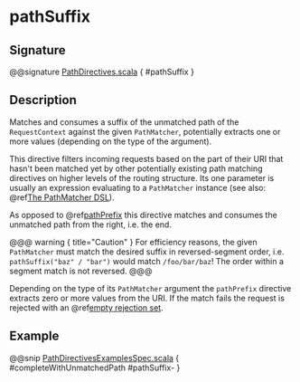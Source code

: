 <a id="pathsuffix"></a>
# pathSuffix

## Signature

@@signature [PathDirectives.scala](../../../../../../../../../akka-http/src/main/scala/akka/http/scaladsl/server/directives/PathDirectives.scala) { #pathSuffix }

## Description

Matches and consumes a suffix of the unmatched path of the `RequestContext` against the given `PathMatcher`,
potentially extracts one or more values (depending on the type of the argument).

This directive filters incoming requests based on the part of their URI that hasn't been matched yet by other
potentially existing path matching directives on higher levels of the routing structure.
Its one parameter is usually an expression evaluating to a `PathMatcher` instance (see also: @ref[The PathMatcher DSL](../../path-matchers.md#pathmatcher-dsl)).

As opposed to @ref[pathPrefix](pathPrefix.md#pathprefix) this directive matches and consumes the unmatched path from the right, i.e. the end.

@@@ warning { title="Caution" }
For efficiency reasons, the given `PathMatcher` must match the desired suffix in reversed-segment
order, i.e. `pathSuffix("baz" / "bar")` would match `/foo/bar/baz`! The order within a segment match is
not reversed.
@@@

Depending on the type of its `PathMatcher` argument the `pathPrefix` directive extracts zero or more values from
the URI. If the match fails the request is rejected with an @ref[empty rejection set](../../rejections.md#empty-rejections).

## Example

@@snip [PathDirectivesExamplesSpec.scala](../../../../../../../test/scala/docs/http/scaladsl/server/directives/PathDirectivesExamplesSpec.scala) { #completeWithUnmatchedPath #pathSuffix- }
